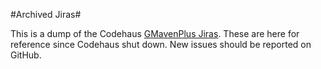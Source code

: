 #Archived Jiras#

This is a dump of the Codehaus [GMavenPlus Jiras](http://jira.codehaus.org/browse/GMAVENPLUS).
These are here for reference since Codehaus shut down. New issues should be reported on GitHub.
